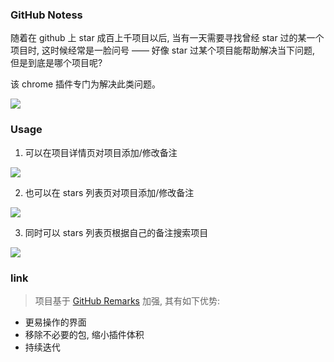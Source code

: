 ### GitHub Notess

随着在 github 上 star 成百上千项目以后, 当有一天需要寻找曾经 star 过的某一个项目时, 这时候经常是一脸问号 —— 好像 star 过某个项目能帮助解决当下问题, 但是到底是哪个项目呢?

该 chrome 插件专门为解决此类问题。

![](http://with.muyunyun.cn/dd201f484f59a5fd0a0158b15e03ccfc.jpg)

### Usage

1. 可以在项目详情页对项目添加/修改备注

![](http://with.muyunyun.cn/964059868edce43b32e6b26fbbdae725.jpg)

2. 也可以在 stars 列表页对项目添加/修改备注

![](http://with.muyunyun.cn/90d5df93c9161c2ede2b834aac793b54.jpg)

3. 同时可以 stars 列表页根据自己的备注搜索项目

![](http://with.muyunyun.cn/1993c81cf0b1847d48541e00c301a854.jpg)

### link

> 项目基于 [GitHub Remarks](https://github.com/lessfish/github-remarks) 加强, 其有如下优势:

* 更易操作的界面
* 移除不必要的包, 缩小插件体积
* 持续迭代